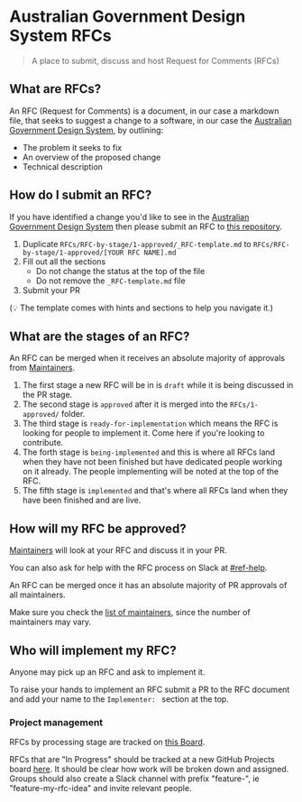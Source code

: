 # Australian Government Design System RFCs

> A place to submit, discuss and host Request for Comments (RFCs)

## What are RFCs?

An RFC (Request for Comments) is a document, in our case a markdown file, that seeks to suggest a change to a software, in our case the [Australian Government Design System](https://github.com/designsystemau/design-system-components), by outlining:

- The problem it seeks to fix
- An overview of the proposed change
- Technical description

## How do I submit an RFC?

If you have identified a change you'd like to see in the [Australian Government Design System](https://github.com/designsystemau/design-system-components) then please submit an RFC to [this repository](https://github.com/designsystemau/RFCs).

1. Duplicate `RFCs/RFC-by-stage/1-approved/_RFC-template.md` to `RFCs/RFC-by-stage/1-approved/[YOUR RFC NAME].md`
2. Fill out all the sections
   - Do not change the status at the top of the file
   - Do not remove the `_RFC-template.md` file
3. Submit your PR

(💡 The template comes with hints and sections to help you navigate it.)

## What are the stages of an RFC?

An RFC can be merged when it receives an absolute majority of approvals from [Maintainers](https://github.com/orgs/designsystemau/teams/maintainers).

1. The first stage a new RFC will be in is `draft` while it is being discussed in the PR stage.
2. The second stage is `approved` after it is merged into the `RFCs/1-approved/` folder.
3. The third stage is `ready-for-implementation` which means the RFC is looking for people to implement it. Come here if you're looking to contribute.
4. The forth stage is `being-implemented` and this is where all RFCs land when they have not been finished but have dedicated people working on it already. The people implementing will be noted at the top of the RFC.
5. The fifth stage is `implemented` and that's where all RFCs land when they have been finished and are live.

## How will my RFC be approved?

[Maintainers](https://github.com/designsystemau/maintainers) will look at your RFC and discuss it in your PR.

You can also ask for help with the RFC process on Slack at [#ref-help](https://govau-guides.slack.com/archives/C02B0046A5T).

An RFC can be merged once it has an absolute majority of PR approvals of all maintainers.

Make sure you check the [list of maintainers](https://github.com/orgs/designsystemau/teams/maintainers), since the number of maintainers may vary.

## Who will implement my RFC?

Anyone may pick up an RFC and ask to implement it.

To raise your hands to implement an RFC submit a PR to the RFC document and add your name to the `Implementer: ` section at the top.

### Project management

RFCs by processing stage are tracked on [this Board](https://github.com/designsystemau/RFCs/projects/1).

RFCs that are "In Progress" should be tracked at a new GitHub Projects board [here](https://github.com/orgs/designsystemau/projects). It should be clear how work will be broken down and assigned. Groups should also create a Slack channel with prefix "feature-", ie "feature-my-rfc-idea" and invite relevant people.
